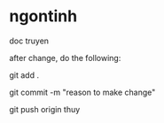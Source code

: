 ngontinh
========

doc truyen

after change, do the following:

git add . 

git commit -m "reason to make change"

git push origin thuy